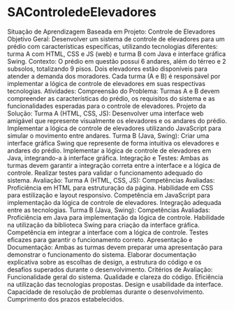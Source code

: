 # SAControledeElevadores
 Situação de Aprendizagem Baseada em Projeto: Controle de Elevadores Objetivo Geral: Desenvolver um sistema de controle de elevadores para um prédio com características específicas, utilizando tecnologias diferentes: turma A com HTML, CSS e JS (web) e turma B com Java e interface gráfica Swing. Contexto: O prédio em questão possui 6 andares, além do térreo e 2 subsolos, totalizando 9 pisos. Dois elevadores estão disponíveis para atender a demanda dos moradores. Cada turma (A e B) é responsável por implementar a lógica de controle de elevadores em suas respectivas tecnologias. Atividades: Compreensão do Problema: Turmas A e B devem compreender as características do prédio, os requisitos do sistema e as funcionalidades esperadas para o controle de elevadores. Projeto da Solução: Turma A (HTML, CSS, JS): Desenvolver uma interface web amigável que represente visualmente os elevadores e os andares do prédio. Implementar a lógica de controle de elevadores utilizando JavaScript para simular o movimento entre andares. Turma B (Java, Swing): Criar uma interface gráfica Swing que represente de forma intuitiva os elevadores e andares do prédio. Implementar a lógica de controle de elevadores em Java, integrando-a à interface gráfica. Integração e Testes: Ambas as turmas devem garantir a integração correta entre a interface e a lógica de controle. Realizar testes para validar o funcionamento adequado do sistema. Avaliação: Turma A (HTML, CSS, JS): Competências Avaliadas: Proficiência em HTML para estruturação da página. Habilidade em CSS para estilização e layout responsivo. Competência em JavaScript para implementação da lógica de controle de elevadores. Integração adequada entre as tecnologias. Turma B (Java, Swing): Competências Avaliadas: Proficiência em Java para implementação da lógica de controle. Habilidade na utilização da biblioteca Swing para criação da interface gráfica. Competência em integrar a interface com a lógica de controle. Testes eficazes para garantir o funcionamento correto. Apresentação e Documentação: Ambas as turmas devem preparar uma apresentação para demonstrar o funcionamento do sistema. Elaborar documentação explicativa sobre as escolhas de design, a estrutura do código e os desafios superados durante o desenvolvimento. Critérios de Avaliação: Funcionalidade geral do sistema. Qualidade e clareza do código. Eficiência na utilização das tecnologias propostas. Design e usabilidade da interface. Capacidade de resolução de problemas durante o desenvolvimento. Cumprimento dos prazos estabelecidos.
